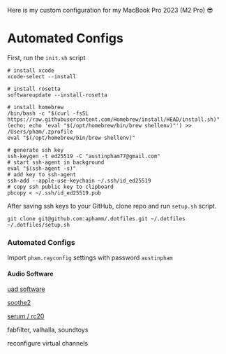 Here is my custom configuration for my MacBook Pro 2023 (M2 Pro) 😎

# Automated Configs

First, run the `init.sh` script

```shell
# install xcode
xcode-select --install

# install rosetta
softwareupdate --install-rosetta

# install homebrew
/bin/bash -c "$(curl -fsSL https://raw.githubusercontent.com/Homebrew/install/HEAD/install.sh)"
(echo; echo 'eval "$(/opt/homebrew/bin/brew shellenv)"') >> /Users/pham/.zprofile
eval "$(/opt/homebrew/bin/brew shellenv)"

# generate ssh key
ssh-keygen -t ed25519 -C "austinpham77@gmail.com"
# start ssh-agent in background
eval "$(ssh-agent -s)"
# add key to ssh-agent
ssh-add --apple-use-keychain ~/.ssh/id_ed25519
# copy ssh public key to clipboard
pbcopy < ~/.ssh/id_ed25519.pub
```

After saving ssh keys to your GitHub, clone repo and run `setup.sh` script.

```shell
git clone git@github.com:aphamm/.dotfiles.git ~/.dotfiles
~/.dotfiles/setup.sh
```

### Automated Configs

Import `pham.rayconfig` settings with password `austinpham`

#### Audio Software

[uad software](https://help.uaudio.com/hc/en-us/articles/360057137692-Apple-Silicon-M1-M2-Compatibility-Info?_gl=1*1qpuawn*_ga*MTYzMjUzNzU0Ny4xNjgwMDI1NTUz*_ga_CPJ5176QFT*MTY4MDAyNTU2NC4xLjEuMTY4MDAyNTkwNy4wLjAuMA..)

[soothe2](https://oeksound.com/downloads/)

[serum / rc20](https://splice.com/plugins/your-plugins)

fabfilter, valhalla, soundtoys

reconfigure virtual channels

